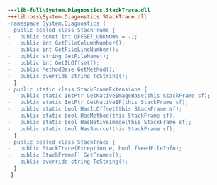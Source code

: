 ﻿```diff
---lib-full\System.Diagnostics.StackTrace.dll
+++lib-oss\System.Diagnostics.StackTrace.dll
-namespace System.Diagnostics {
- public sealed class StackFrame {
-   public const int OFFSET_UNKNOWN = -1;
-   public int GetFileColumnNumber();
-   public int GetFileLineNumber();
-   public string GetFileName();
-   public int GetILOffset();
-   public MethodBase GetMethod();
-   public override string ToString();
  }
- public static class StackFrameExtensions {
-   public static IntPtr GetNativeImageBase(this StackFrame sf);
-   public static IntPtr GetNativeIP(this StackFrame sf);
-   public static bool HasILOffset(this StackFrame sf);
-   public static bool HasMethod(this StackFrame sf);
-   public static bool HasNativeImage(this StackFrame sf);
-   public static bool HasSource(this StackFrame sf);
  }
- public sealed class StackTrace {
-   public StackTrace(Exception e, bool fNeedFileInfo);
-   public StackFrame[] GetFrames();
-   public override string ToString();
  }
 }
```
